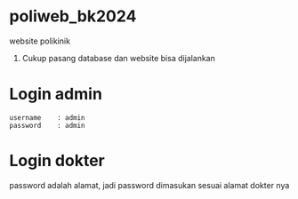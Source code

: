 # poliweb_bk2024

website polikinik

1. Cukup pasang database dan website bisa dijalankan

# Login admin

```
username    : admin
password    : admin
```

# Login dokter

password adalah alamat, jadi password dimasukan sesuai alamat dokter nya

